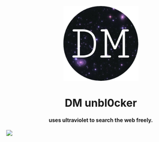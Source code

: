<p align="center"><img src="/static/img/logo.png" height="200">
</p>

<h1 align="center">DM unbl0cker</h1>

<h4 align="center">uses ultraviolet to search the web freely.</h3>

[![](https://dcbadge.vercel.app/api/server/hrXXUeWgrn)](https://discord.gg/hrXXUeWgrn)
